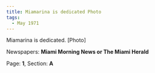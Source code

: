 ```yaml
---  
title: Miamarina is dedicated Photo  
tags:  
  - May 1971  
---  
```

  
Miamarina is dedicated. [Photo]  
  
Newspapers: **Miami Morning News or The Miami Herald**  
  
Page: **1**, Section: **A** 

